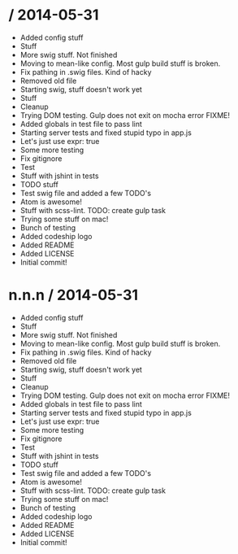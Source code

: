 
 / 2014-05-31
==================

 * Added config stuff
 * Stuff
 * More swig stuff. Not finished
 * Moving to mean-like config. Most gulp build stuff is broken.
 * Fix pathing in .swig files. Kind of hacky
 * Removed old file
 * Starting swig, stuff doesn't work yet
 * Stuff
 * Cleanup
 * Trying DOM testing. Gulp does not exit on mocha error FIXME!
 * Added globals in test file to pass lint
 * Starting server tests and fixed stupid typo in app.js
 * Let's just use expr: true
 * Some more testing
 * Fix gitignore
 * Test
 * Stuff with jshint in tests
 * TODO stuff
 * Test swig file and added a few TODO's
 * Atom is awesome!
 * Stuff with scss-lint. TODO: create gulp task
 * Trying some stuff on mac!
 * Bunch of testing
 * Added codeship logo
 * Added README
 * Added LICENSE
 * Initial commit!

n.n.n / 2014-05-31
==================

 * Added config stuff
 * Stuff
 * More swig stuff. Not finished
 * Moving to mean-like config. Most gulp build stuff is broken.
 * Fix pathing in .swig files. Kind of hacky
 * Removed old file
 * Starting swig, stuff doesn't work yet
 * Stuff
 * Cleanup
 * Trying DOM testing. Gulp does not exit on mocha error FIXME!
 * Added globals in test file to pass lint
 * Starting server tests and fixed stupid typo in app.js
 * Let's just use expr: true
 * Some more testing
 * Fix gitignore
 * Test
 * Stuff with jshint in tests
 * TODO stuff
 * Test swig file and added a few TODO's
 * Atom is awesome!
 * Stuff with scss-lint. TODO: create gulp task
 * Trying some stuff on mac!
 * Bunch of testing
 * Added codeship logo
 * Added README
 * Added LICENSE
 * Initial commit!
